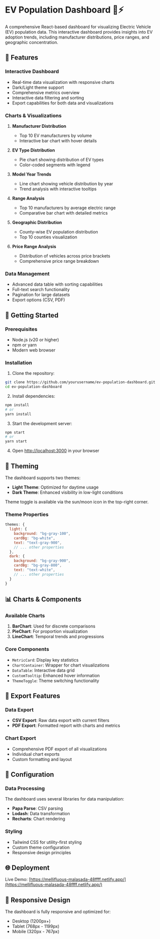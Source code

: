 # EV Population Dashboard 🚗⚡

A comprehensive React-based dashboard for visualizing Electric Vehicle (EV) population data. This interactive dashboard provides insights into EV adoption trends, including manufacturer distributions, price ranges, and geographic concentration.


## 🌟 Features

### Interactive Dashboard
- Real-time data visualization with responsive charts
- Dark/Light theme support
- Comprehensive metrics overview
- Interactive data filtering and sorting
- Export capabilities for both data and visualizations

### Charts & Visualizations
1. **Manufacturer Distribution**
   - Top 10 EV manufacturers by volume
   - Interactive bar chart with hover details

2. **EV Type Distribution**
   - Pie chart showing distribution of EV types
   - Color-coded segments with legend

3. **Model Year Trends**
   - Line chart showing vehicle distribution by year
   - Trend analysis with interactive tooltips

4. **Range Analysis**
   - Top 10 manufacturers by average electric range
   - Comparative bar chart with detailed metrics

5. **Geographic Distribution**
   - County-wise EV population distribution
   - Top 10 counties visualization

6. **Price Range Analysis**
   - Distribution of vehicles across price brackets
   - Comprehensive price range breakdown

### Data Management
- Advanced data table with sorting capabilities
- Full-text search functionality
- Pagination for large datasets
- Export options (CSV, PDF)

## 🚀 Getting Started

### Prerequisites
- Node.js (v20 or higher)
- npm or yarn
- Modern web browser

### Installation

1. Clone the repository:
```bash
git clone https://github.com/yourusername/ev-population-dashboard.git
cd ev-population-dashboard
```

2. Install dependencies:
```bash
npm install
# or
yarn install
```

3. Start the development server:
```bash
npm start
# or
yarn start
```

4. Open [http://localhost:3000](http://localhost:3000) in your browser

## 🎨 Theming

The dashboard supports two themes:
- **Light Theme**: Optimized for daytime usage
- **Dark Theme**: Enhanced visibility in low-light conditions

Theme toggle is available via the sun/moon icon in the top-right corner.

### Theme Properties
```javascript
themes: {
  light: {
    background: "bg-gray-100",
    cardBg: "bg-white",
    text: "text-gray-900",
    // ... other properties
  },
  dark: {
    background: "bg-gray-900",
    cardBg: "bg-gray-800",
    text: "text-white",
    // ... other properties
  }
}
```

## 📊 Charts & Components

### Available Charts
1. **BarChart**: Used for discrete comparisons
2. **PieChart**: For proportion visualization
3. **LineChart**: Temporal trends and progressions

### Core Components
- `MetricCard`: Display key statistics
- `ChartContainer`: Wrapper for chart visualizations
- `DataTable`: Interactive data grid
- `CustomTooltip`: Enhanced hover information
- `ThemeToggle`: Theme switching functionality

## 💾 Export Features

### Data Export
- **CSV Export**: Raw data export with current filters
- **PDF Export**: Formatted report with charts and metrics

### Chart Export
- Comprehensive PDF export of all visualizations
- Individual chart exports
- Custom formatting and layout

## 🔧 Configuration

### Data Processing
The dashboard uses several libraries for data manipulation:
- **Papa Parse**: CSV parsing
- **Lodash**: Data transformation
- **Recharts**: Chart rendering

### Styling
- Tailwind CSS for utility-first styling
- Custom theme configuration
- Responsive design principles

## 🌐 Deployment


Live Demo: [https://mellifluous-malasada-48ffff.netlify.app/](https://mellifluous-malasada-48ffff.netlify.app/)

## 📱 Responsive Design

The dashboard is fully responsive and optimized for:
- Desktop (1200px+)
- Tablet (768px - 1199px)
- Mobile (320px - 767px)





